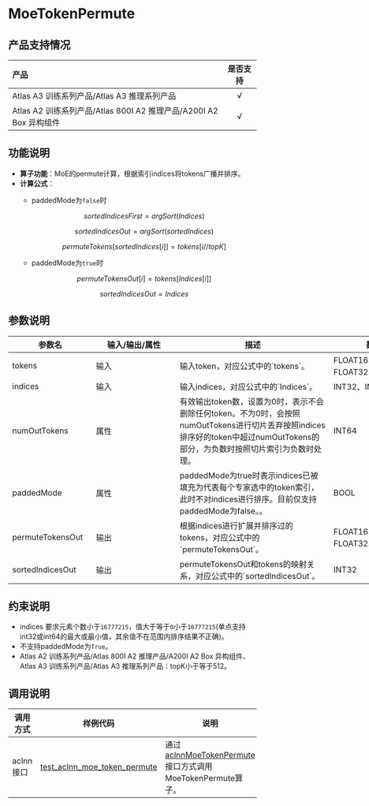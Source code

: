 # MoeTokenPermute

## 产品支持情况

|产品             |  是否支持  |
|:-------------------------|:----------:|
|  <term>Atlas A3 训练系列产品/Atlas A3 推理系列产品</term>   |     √    |
|  <term>Atlas A2 训练系列产品/Atlas 800I A2 推理产品/A200I A2 Box 异构组件</term>     |     √    |

## 功能说明

- **算子功能**：MoE的permute计算，根据索引indices将tokens广播并排序。
- **计算公式**：
  - paddedMode为`false`时
  
    $$
    sortedIndicesFirst=argSort(Indices)
    $$
  
    $$
    sortedIndicesOut=argSort(sortedIndices)
    $$
  
    $$
    permuteTokens[sortedIndices[i]]=tokens[i//topK]
    $$
  
  - paddedMode为`true`时
  
    $$
    permuteTokensOut[i]=tokens[Indices[i]]
    $$
  
    $$
    sortedIndicesOut=Indices
    $$

## 参数说明

<table style="undefined;table-layout: fixed; width: 1576px"><colgroup>
  <col style="width: 170px">
  <col style="width: 170px">
  <col style="width: 312px">
  <col style="width: 213px">
  <col style="width: 100px">
  </colgroup>
  <thead>
    <tr>
      <th>参数名</th>
      <th>输入/输出/属性</th>
      <th>描述</th>
      <th>数据类型</th>
      <th>数据格式</th>
    </tr></thead>
  <tbody>
    <tr>
      <td>tokens</td>
      <td>输入</td>
      <td>输入token，对应公式中的`tokens`。</td>
      <td>FLOAT16、BFLOAT16、FLOAT32、INT8</td>
      <td>ND</td>
    </tr>
    <tr>
      <td>indices</td>
      <td>输入</td>
      <td>输入indices，对应公式中的`Indices`。</td>
      <td>INT32、INT64</td>
      <td>ND</td>
    </tr>
    <tr>
      <td>numOutTokens</td>
      <td>属性</td>
      <td>有效输出token数，设置为0时，表示不会删除任何token。不为0时，会按照numOutTokens进行切片丢弃按照indices排序好的token中超过numOutTokens的部分，为负数时按照切片索引为负数时处理。</td>
      <td>INT64</td>
      <td>-</td>
    </tr>
    <tr>
      <td>paddedMode</td>
      <td>属性</td>
      <td>paddedMode为true时表示indices已被填充为代表每个专家选中的token索引，此时不对indices进行排序。目前仅支持paddedMode为false。。</td>
      <td>BOOL</td>
      <td>-</td>
    </tr>
    <tr>
      <td>permuteTokensOut</td>
      <td>输出</td>
      <td>根据indices进行扩展并排序过的tokens，对应公式中的`permuteTokensOut`。</td>
      <td>FLOAT16、BFLOAT16、FLOAT32、INT8</td>
      <td>ND</td>
    </tr>
    <tr>
      <td>sortedIndicesOut</td>
      <td>输出</td>
      <td>permuteTokensOut和tokens的映射关系，对应公式中的`sortedIndicesOut`。</td>
      <td>INT32</td>
      <td>ND</td>
    </tr>
    
  </tbody></table>

## 约束说明

- indices 要求元素个数小于`16777215`，值大于等于`0`小于`16777215`(单点支持int32或int64的最大或最小值，其余值不在范围内排序结果不正确)。
- 不支持paddedMode为`True`。
- <term>Atlas A2 训练系列产品/Atlas 800I A2 推理产品/A200I A2 Box 异构组件</term>、<term>Atlas A3 训练系列产品/Atlas A3 推理系列产品</term>：topK小于等于512。

## 调用说明

| 调用方式   | 样例代码           | 说明                                         |
| ---------------- | --------------------------- | --------------------------------------------------- |
| aclnn接口  | [test_aclnn_moe_token_permute](examples/test_aclnn_moe_token_permute.cpp) | 通过[aclnnMoeTokenPermute](docs/aclnnMoeTokenPermute.md)接口方式调用MoeTokenPermute算子。 |